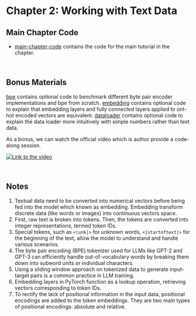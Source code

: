 # Chapter 2: Working with Text Data

## Main Chapter Code

- [main-chapter-code](./main-chapter-code) contains the code for the main tutorial in the chapter.

<br>

## Bonus Materials

[bpe](./bonus/bpe) contains optional code to benchmark different byte pair encoder implementations and bpe from scratch.
[embedding](./bonus/emb) contains optional code to explain that embedding layers and fully connected layers applied to ont-hot encoded vectors are equivalent.
[dataloader](./bonus/dataloader) contains optional code to explain the data loader more intuitively with simple numbers rather than text data.

As a bonus, we can watch the official video which is author provide a code-along session.

[![Link to the video](https://img.youtube.com/vi/341Rb8fJxY0/0.jpg)](https://www.youtube.com/watch?v=yAcWnfsZhzo)

<br>

## Notes

1. Textual data need to be converted into numerical vectors before being fed into the model which known as embedding. Embedding transform discrete data (like words or images) into continuous vectors space.
2. First, raw text is broken into tokens. Then, the tokens are converted into integer representations, termed token IDs.
3. Special tokens, such as `<|unk|>` for unknown words, `<|startoftext|>` for the beginning of the text, allow the model to understand and handle various scenarios.
4. The byte pair encoding (BPE) tokenizer used for LLMs like GPT-2 and GPT-3 can efficiently handle out-of-vocabulary words by breaking them down into subword units or individual characters.
5. Using a sliding window approach on tokenized data to generate input-target pairs is a common practice in LLM training.
6. Embedding layers in PyTorch function as a lookup operation, retrieving vectors corresponding to token IDs.
7. To rectify the lack of positional information in the input data, positional encodings are added to the token embeddings. They are two main types of positional encodings: absolute and relative.
